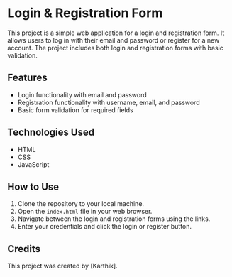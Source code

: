 # Login & Registration Form

This project is a simple web application for a login and registration form. It allows users to log in with their email and password or register for a new account. The project includes both login and registration forms with basic validation.

## Features

- Login functionality with email and password
- Registration functionality with username, email, and password
- Basic form validation for required fields

## Technologies Used

- HTML
- CSS
- JavaScript

## How to Use

1. Clone the repository to your local machine.
2. Open the `index.html` file in your web browser.
3. Navigate between the login and registration forms using the links.
4. Enter your credentials and click the login or register button.

## Credits

This project was created by [Karthik].

